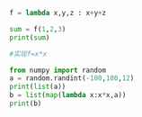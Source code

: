 
<BlogInfo id="994" title="7.匿名函数lambda" author="白日梦想猿" pv=0 read_times=0 pre_cost_time="0分8秒" category="高阶函数" tag_list="['高阶函数']" create_time="2020.05.25 14:48:32" update_time="2020.05.25 14:52:20" />

```python
f = lambda x,y,z : x+y+z

sum = f(1,2,3)
print(sum)

#实现f=x*x

from numpy import random
a = random.randint(-100,100,12)
print(list(a))
b = list(map(lambda x:x*x,a))
print(b)
```
